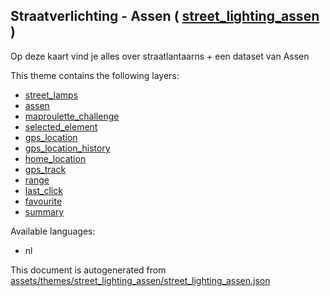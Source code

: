 [//]: # (WARNING: this file is automatically generated. Please find the sources at the bottom and edit those sources)



 Straatverlichting - Assen ( [street_lighting_assen](https://mapcomplete.org/street_lighting_assen) ) 
------------------------------------------------------------------------------------------------------



Op deze kaart vind je alles over straatlantaarns + een dataset van Assen

This theme contains the following layers:



  - [street_lamps](../Layers/street_lamps.md)
  - [assen](../Layers/assen.md)
  - [maproulette_challenge](../Layers/maproulette_challenge.md)
  - [selected_element](../Layers/selected_element.md)
  - [gps_location](../Layers/gps_location.md)
  - [gps_location_history](../Layers/gps_location_history.md)
  - [home_location](../Layers/home_location.md)
  - [gps_track](../Layers/gps_track.md)
  - [range](../Layers/range.md)
  - [last_click](../Layers/last_click.md)
  - [favourite](../Layers/favourite.md)
  - [summary](../Layers/summary.md)


Available languages:



  - nl
 

This document is autogenerated from [assets/themes/street_lighting_assen/street_lighting_assen.json](https://github.com/pietervdvn/MapComplete/blob/develop/assets/themes/street_lighting_assen/street_lighting_assen.json)
